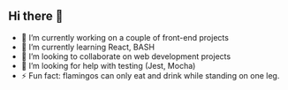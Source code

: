 ## Hi there 👋

- 🔭 I’m currently working on a couple of front-end projects
- 🌱 I’m currently learning React, BASH
- 👯 I’m looking to collaborate on web development projects
- 🤔 I’m looking for help with testing (Jest, Mocha)
- ⚡ Fun fact: flamingos can only eat and drink while standing on one leg.
